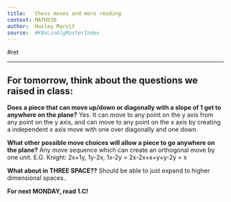 ```yaml
---
title:   Chess moves and more reading
context: MATH530
author:  Huxley Marvit
source:  #KBxLinAlgMasterIndex
---
```


#ret 

---


## For tomorrow, think about the questions we raised in class:

**Does a piece that can move up/down or diagonally with a slope of 1 get to anywhere on the plane?**
Yes. It can move to any point on the y axis from any point on the y axis, and can move to any point on the x axis by creating a independent x axis move with one over diagonally and one down. 

**What other possible move choices will allow a piece to go anywhere on the plane?**
Any move sequence which can create an orthogonal move by one unit. E.G. Knight: 2x+1y, 1y-2x, 1x-2y = 2x-2x+x+y+y-2y = x

**What about in THREE SPACE??**
Should be able to just expand to higher dimensional spaces..

**For next MONDAY, read 1.C!**













